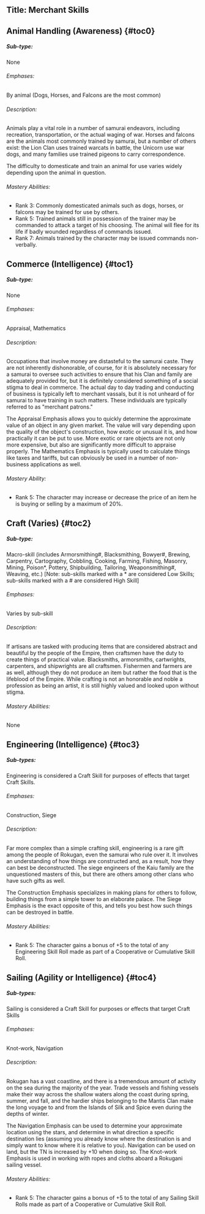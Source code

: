 Title: Merchant Skills
---
## <span>Animal Handling (Awareness)</span> {#toc0}

##### Sub-type:
 None


###### Emphases:
 By animal (Dogs, Horses, and Falcons are the most common)


###### Description:
 Animals play a vital role in a number of samurai endeavors, including recreation, transportation, or the actual waging of war. Horses and falcons are the animals most commonly trained by samurai, but a number of others exist: the Lion Clan uses trained warcats in battle, the Unicorn use war dogs, and many families use trained pigeons to carry correspondence.

The difficulty to domesticate and train an animal for use varies widely depending upon the animal in question.


###### Mastery Abilities:
- Rank 3: Commonly domesticated animals such as dogs, horses, or falcons may be trained for use by others.
- Rank 5: Trained animals still in possession of the trainer may be commanded to attack a target of his choosing. The animal will flee for its life if badly wounded regardless of commands issued.
- Rank 7: Animals trained by the character may be issued commands non-verbally.

## <span>Commerce (Intelligence)</span> {#toc1}

##### Sub-type:
 None


###### Emphases:
 Appraisal, Mathematics


###### Description:
 Occupations that involve money are distasteful to the samurai caste. They are not inherently dishonorable, of course, for it is absolutely necessary for a samurai to oversee such activities to ensure that his Clan and family are adequately provided for, but it is definitely considered something of a social stigma to deal in commerce. The actual day to day trading and conducting of business is typically left to merchant vassals, but it is not unheard of for samurai to have training in such matters. These individuals are typically referred to as &quot;merchant patrons.&quot;

The Appraisal Emphasis allows you to quickly determine the approximate value of an object in any given market. The value will vary depending upon the quality of the object's construction, how exotic or unusual it is, and how practically it can be put to use. More exotic or rare objects are not only more expensive, but also are significantly more difficult to appraise properly. The Mathematics Emphasis is typically used to calculate things like taxes and tariffs, but can obviously be used in a number of non-business applications as well.


###### Mastery Ability:
- Rank 5: The character may increase or decrease the price of an item he is buying or selling by a maximum of 20%.

## <span>Craft (Varies)</span> {#toc2}

##### Sub-type:
 Macro-skill (includes Armorsmithing#, Blacksmithing, Bowyer#, Brewing, Carpentry, Cartography, Cobbling, Cooking, Farming, Fishing, Masonry, Mining, Poison*, Pottery, Shipbuilding, Tailoring, Weaponsmithing#, Weaving, etc.) [Note: sub-skills marked with a * are considered Low Skills; sub-skills marked with a # are considered High Skill]


###### Emphases:
 Varies by sub-skill


###### Description:
 If artisans are tasked with producing items that are considered abstract and beautiful by the people of the Empire, then craftsmen have the duty to create things of practical value. Blacksmiths, armorsmiths, cartwrights, carpenters, and shipwrights are all craftsmen. Fishermen and farmers are as well, although they do not produce an item but rather the food that is the lifeblood of the Empire. While crafting is not an honorable and noble a profession as being an artist, it is still highly valued and looked upon without stigma.


###### Mastery Abilities:
 None
## <span>Engineering (Intelligence)</span> {#toc3}

##### Sub-types:
 Engineering is considered a Craft Skill for purposes of effects that target Craft Skills.


###### Emphases:
 Construction, Siege


###### Description:
 Far more complex than a simple crafting skill, engineering is a rare gift among the people of Rokugan, even the samurai who rule over it. It involves an understanding of how things are constructed and, as a result, how they can best be deconstructed. The siege engineers of the Kaiu family are the unquestioned masters of this, but there are others among other clans who have such gifts as well.

The Construction Emphasis specializes in making plans for others to follow, building things from a simple tower to an elaborate palace. The Siege Emphasis is the exact opposite of this, and tells you best how such things can be destroyed in battle.


###### Mastery Abilities:
- Rank 5: The character gains a bonus of +5 to the total of any Engineering Skill Roll made as part of a Cooperative or Cumulative Skill Roll.

## <span>Sailing (Agility or Intelligence)</span> {#toc4}

##### Sub-types:
 Sailing is considered a Craft Skill for purposes or effects that target Craft Skills


###### Emphases:
 Knot-work, Navigation


###### Description:
 Rokugan has a vast coastline, and there is a tremendous amount of activity on the sea during the majority of the year. Trade vessels and fishing vessels make their way across the shallow waters along the coast during spring, summer, and fall, and the hardier ships belonging to the Mantis Clan make the long voyage to and from the Islands of Silk and Spice even during the depths of winter.

The Navigation Emphasis can be used to determine your approximate location using the stars, and determine in what direction a specific destination lies (assuming you already know where the destination is and simply want to know where it is relative to you). Navigation can be used on land, but the TN is increased by +10 when doing so. The Knot-work Emphasis is used in working with ropes and cloths aboard a Rokugani sailing vessel.


###### Mastery Abilities:
- Rank 5: The character gains a bonus of +5 to the total of any Sailing Skill Rolls made as part of a Cooperative or Cumulative Skill Roll.

